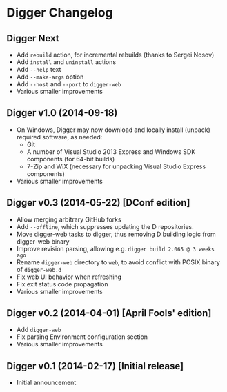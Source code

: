 Digger Changelog
================

Digger Next
-----------

 * Add `rebuild` action, for incremental rebuilds
   (thanks to Sergei Nosov)
 * Add `install` and `uninstall` actions
 * Add `--help` text
 * Add `--make-args` option
 * Add `--host` and `--port` to `digger-web`
 * Various smaller improvements

Digger v1.0 (2014-09-18)
------------------------

 * On Windows, Digger may now download and locally install (unpack) required 
   software, as needed:
   - Git
   - A number of Visual Studio 2013 Express and Windows SDK components (for 
     64-bit builds)
   - 7-Zip and WiX (necessary for unpacking Visual Studio Express components)
 * Various smaller improvements

Digger v0.3 (2014-05-22) [DConf edition]
----------------------------------------

 * Allow merging arbitrary GitHub forks
 * Add `--offline`, which suppresses updating the D repositories.
 * Move digger-web tasks to digger, thus removing D building logic from 
   digger-web binary
 * Improve revision parsing, allowing e.g. `digger build 2.065 @ 3 weeks ago`
 * Rename `digger-web` directory to `web`, to avoid conflict with POSIX binary 
   of `digger-web.d`
 * Fix web UI behavior when refreshing
 * Fix exit status code propagation
 * Various smaller improvements

Digger v0.2 (2014-04-01) [April Fools' edition]
-----------------------------------------------

 * Add `digger-web`
 * Fix parsing Environment configuration section
 * Various smaller improvements

Digger v0.1 (2014-02-17) [Initial release]
------------------------------------------

 * Initial announcement

